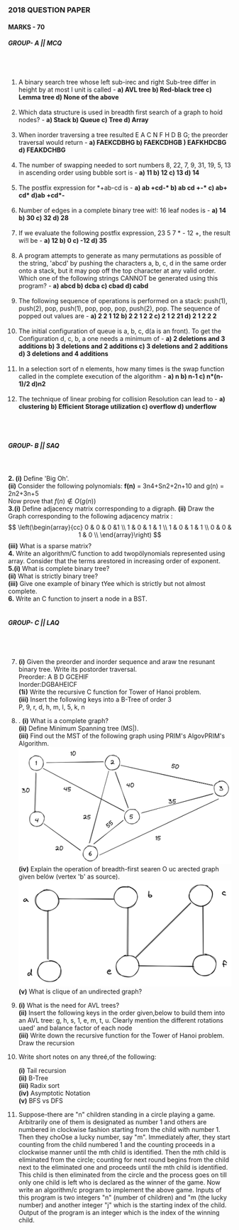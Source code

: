 ### 2018 QUESTION PAPER
#### **MARKS - 70**

##### *GROUP- A   ||  MCQ*
<br><br>
1. A  binary search tree whose left sub-irec and right Sub-tree differ in height by at most I unit is called -  **a) AVL tree b) Red-black tree c) Lemma tree d) None of the above** <br><br>
2. Which data structure is used in breadth first search of a graph to hoíd nodes? - **a) Stack b) Queue c) Tree d) Array** <br><br>
3. When inorder traversing a tree resulted E A C N F H D B G; the preorder traversal would return - **a) FAEKCDBHG b) FAEKCDHGB ) EAFKHDCBG d)  FEAKDCHBG** <br><br>
4. The number of swapping needed to sort numbers 8, 22, 7, 9, 31, 19, 5, 13 in ascending order using
bubble sort is - **a) 11 b) 12 c) 13 d) 14** <br><br>
5. The postfix expression for *+ab-cd is - **a) ab +cd-\* b) ab cd +-\* c) ab+ cd\*   d)ab +cd\*-** <br><br>
6. Number of edges in a complete binary tree wit!: 16 leaf nodes is - **a) 14 b) 30 c) 32 d) 28** <br><br>
7. If we evaluate the following postfix expression, 23 5 7 \* - 12 +, the result wi!l be - **a) 12 b) 0 c) -12 d) 35** <br><br>
8. A program attempts to generate as many permutations as possible of the string, 'abcd' by
pushing the characters a, b, c, d in the same order onto a stack, but it may pop off the top character at any valid order. Which one of the following strings CANNOT be generated using this program? - **a) abcd b) dcba c) cbad d) cabd** <br><br>
9. The following sequence of operations is performed on a stack: push(1), push(2), pop, push(1), pop, pop, pop, push(2), pop. The sequence of popped out values are - **a) 2 2 1 12 b) 2 2 1 2 2 c) 2 1 2 21 d) 2 1 2 2 2** <br><br>
10. The initial configuration of queue is a, b, c, d(a is an front). To get the Configuration d, c, b, a one needs a minimum of - **a) 2 deletions and 3 additions b) 3 deletions and 2 additions c) 3 deletions and 2 additions d) 3 deletions and 4 additions** <br><br>
11. In a selection sort of n elements, how
many times is the swap function called in the complete execution of the algorithm - **a) n b) n-1 c) n\*(n-1)/2 d)n2** <br><br>
12. The technique of linear probing for collision Resolution can lead to - **a) clustering b) Efficient Storage utilization c) overflow d) underflow** <br><br>
<br><br>
##### *GROUP- B   ||  SAQ*
<br><br>
**2. (i)** Define 'Big Oh'.  
**(ii)** Consider the following polynomials:
**f(n)** = 3n4+Sn2+2n+10 and g(n) = 2n2+3n+5  
Now prove that $f(n) \notin O(g(n))$  
**3.(i)** Define adjacency matrix corresponding to a digraph.
**(ii)** Draw the Graph corresponding to the following adjacency matrix :
$$
\left(\begin{array}{cc} 
0 & 0 & 0 &1 \\
1 & 0 & 1 & 1 \\
1 & 0 & 1 & 1 \\
0 & 0 & 1 & 0 \\
\end{array}\right)
$$ 
**(iii)** What is a sparse matrix?   
**4.** Write an algorithm/C function to add twopölynomials represented using array. Consider that the terms arestored in increasing order of exponent.  
**5.(i)** What is complete binary tree?  
**(ii)** What is strictly binary tree?  
**(iii)** Give one example of binary tYee which is strictly but not almost complete.  
**6.** Write an C function to jnsert a node in a BST.
<br><br>
##### *GROUP- C   ||  LAQ*
<br><br>

7. **(i)** Given the preorder and inorder sequence and araw tne resunant binary tree. Write its postorder traversal.  
Preorder: A B D GCEHIF  
Inorder:DGBAHEICF  
**(1i)** Write the recursive C function for Tower of Hanoi problem.  
**(iii)** Insert the following keys into a B-Tree of order 3  
P, 9, r, d, h, m, l, 5, k, n   

8. . **(i)** What is a complete graph?  
**(ii)** Define Minimum Spanning tree (MS|).  
**(iii)** Find out the MST of the following graph using PRIM's AlgovPRIM's Algorithm.   
 ![Getting Started](images/datastruct-2018-8iii.png)  
**(iv)** Explain the operation of breadth-first searen O uc arected graph given belów (vertex 'b' as source).   
    ![Getting Started](images/datastruct-2018-8iv.png)  
**(v)** What is clique of an undirected graph?  
9.  **(i)** What is the need for AVL trees?       
    **(ii)** Insert the following keys in the order given,below to build them into an AVL tree: 
    g, h, s, 1, e, m, t, u.
    Clearly mention the different rotations uaed' and balance factor of each node   
    **(iii)** Write down the recursive function for the Tower of Hanoi problem. Draw the recursion  
10. Write short notes on any threé,of the following: 
  
    **(i)** Tail recursion   
    **(ii)** B-Tree  
    **(iii)** Radix sort  
    **(iv)** Asymptotic Notation   
    **(v)** BFS vs DFS  
11. Suppose-there are "n" children standing in a circle playing a game. Arbitrarily one of them is designated 
as number 1 and others are numbered in clockwise fashion starting from the child with number 1. Then 
they choOse a lucky number, say "m". Immediately after, they start counting from the child numbered 1 and the counting proceeds in a clockwise manner until the mth child is identified. Then the mth child is 
eliminated from the circle; counting for next round begins from the child next to the eliminated one and 
proceeds until the mth child is identified. This child is then eliminated from the circle and the process goes on till only one child is left who is declared as the winner of the game. Now write an algorithm/c 
program to implement the above game. Inputs of this program is two integers "n" (number of children) and "m (the lucky number) and another integer "j" which is the starting index of the child. Output of the program is an integer which is the index of the winning child.
